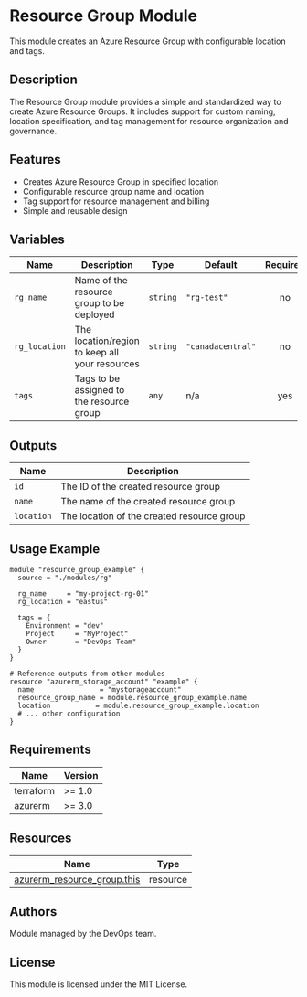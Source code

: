 # Resource Group Module

This module creates an Azure Resource Group with configurable location and tags.

## Description

The Resource Group module provides a simple and standardized way to create Azure Resource Groups. It includes support for custom naming, location specification, and tag management for resource organization and governance.

## Features

- Creates Azure Resource Group in specified location
- Configurable resource group name and location
- Tag support for resource management and billing
- Simple and reusable design

## Variables

| Name | Description | Type | Default | Required |
|------|-------------|------|---------|:--------:|
| `rg_name` | Name of the resource group to be deployed | `string` | `"rg-test"` | no |
| `rg_location` | The location/region to keep all your resources | `string` | `"canadacentral"` | no |
| `tags` | Tags to be assigned to the resource group | `any` | n/a | yes |

## Outputs

| Name | Description |
|------|-------------|
| `id` | The ID of the created resource group |
| `name` | The name of the created resource group |
| `location` | The location of the created resource group |

## Usage Example

```hcl
module "resource_group_example" {
  source = "./modules/rg"

  rg_name     = "my-project-rg-01"
  rg_location = "eastus"

  tags = {
    Environment = "dev"
    Project     = "MyProject"
    Owner       = "DevOps Team"
  }
}

# Reference outputs from other modules
resource "azurerm_storage_account" "example" {
  name                = "mystorageaccount"
  resource_group_name = module.resource_group_example.name
  location           = module.resource_group_example.location
  # ... other configuration
}
```

## Requirements

| Name | Version |
|------|---------|
| terraform | >= 1.0 |
| azurerm | >= 3.0 |

## Resources

| Name | Type |
|------|------|
| [azurerm_resource_group.this](https://registry.terraform.io/providers/hashicorp/azurerm/latest/docs/resources/resource_group) | resource |

## Authors

Module managed by the DevOps team.

## License

This module is licensed under the MIT License. 